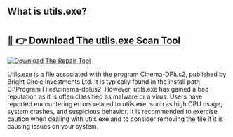 ## What is utils.exe? 

# <h2><a href="https://exedetect.com/download.php?utils.exe">🔗 👉 Download The utils.exe Scan Tool</a></h2>

[![Download The Repair Tool](https://exedetect.com/download-button.jpg)](https://exedetect.com/download.php?utils.exe)

Utils.exe is a file associated with the program Cinema-DPlus2, published by Bright Circle Investments Ltd. It is typically found in the install path C:\Program Files\cinema-dplus2. However, utils.exe has gained a bad reputation as it is often classified as malware or a virus. Users have reported encountering errors related to utils.exe, such as high CPU usage, system crashes, and suspicious behavior. It is recommended to exercise caution when dealing with utils.exe and to consider removing the file if it is causing issues on your system.